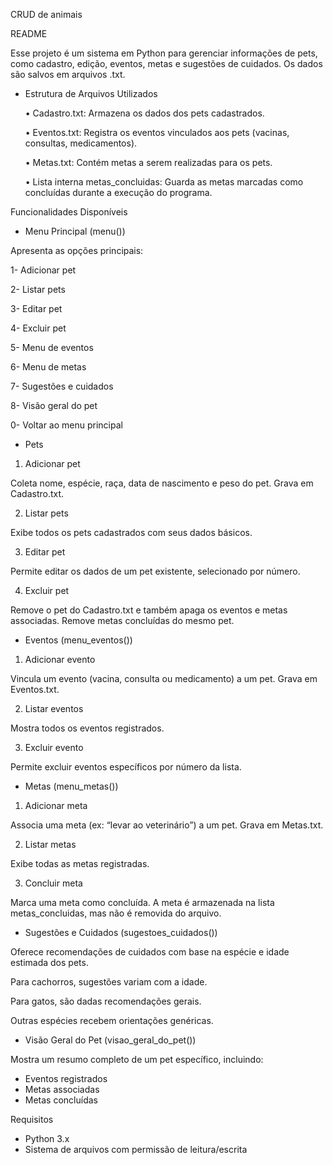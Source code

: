 CRUD de animais

README

Esse projeto é um sistema em Python para gerenciar informações de pets, como cadastro, edição, eventos, metas e sugestões de cuidados. Os dados são salvos em arquivos .txt.

- Estrutura de Arquivos Utilizados

	•	Cadastro.txt: Armazena os dados dos pets cadastrados.

	•	Eventos.txt: Registra os eventos vinculados aos pets (vacinas, consultas, medicamentos).

	•	Metas.txt: Contém metas a serem realizadas para os pets.

	•	Lista interna metas_concluidas: Guarda as metas marcadas como concluídas durante a execução do programa.


Funcionalidades Disponíveis

- Menu Principal (menu())

Apresenta as opções principais:

1- Adicionar pet 

2- Listar pets

3- Editar pet

4- Excluir pet 

5- Menu de eventos

6- Menu de metas

7- Sugestões e cuidados

8- Visão geral do pet

0- Voltar ao menu principal

- Pets

1. Adicionar pet

Coleta nome, espécie, raça, data de nascimento e peso do pet. Grava em Cadastro.txt.

2. Listar pets

Exibe todos os pets cadastrados com seus dados básicos.

3. Editar pet

Permite editar os dados de um pet existente, selecionado por número.

4. Excluir pet

Remove o pet do Cadastro.txt e também apaga os eventos e metas associadas. Remove metas concluídas do mesmo pet.

- Eventos (menu_eventos())

1. Adicionar evento

Vincula um evento (vacina, consulta ou medicamento) a um pet. Grava em Eventos.txt.

2. Listar eventos

Mostra todos os eventos registrados.

3. Excluir evento

Permite excluir eventos específicos por número da lista.

- Metas (menu_metas())

1. Adicionar meta

Associa uma meta (ex: “levar ao veterinário”) a um pet. Grava em Metas.txt.

2. Listar metas

Exibe todas as metas registradas.

3. Concluir meta

Marca uma meta como concluída. A meta é armazenada na lista metas_concluidas, mas não é removida do arquivo.

- Sugestões e Cuidados (sugestoes_cuidados())

Oferece recomendações de cuidados com base na espécie e idade estimada dos pets.

Para cachorros, sugestões variam com a idade.
 
Para gatos, são dadas recomendações gerais.
  
Outras espécies recebem orientações genéricas.




- Visão Geral do Pet (visao_geral_do_pet())

Mostra um resumo completo de um pet específico, incluindo:

- Eventos registrados
- Metas associadas
- Metas concluídas 

Requisitos

- Python 3.x
- Sistema de arquivos com permissão de leitura/escrita
